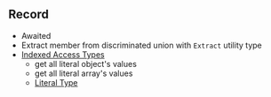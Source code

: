 ## Record

* Awaited
* Extract member from discriminated union with `Extract` utility type
* [Indexed Access Types](https://www.typescriptlang.org/docs/handbook/2/indexed-access-types.html#handbook-content)
  * get all literal object's values
  * get all literal array's values
  * [Literal Type](https://www.typescriptlang.org/docs/handbook/2/everyday-types.html#literal-types)
